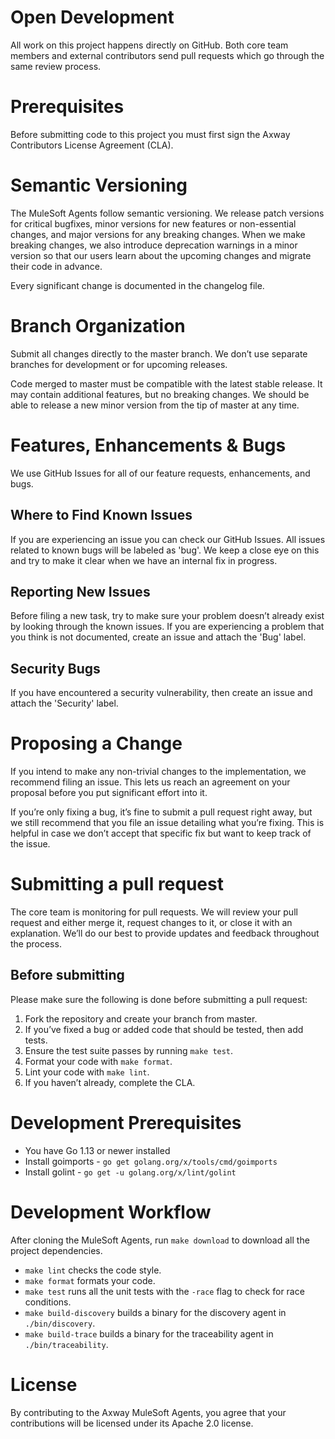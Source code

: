 # Open Development

All work on this project happens directly on GitHub. Both core team members and external contributors send pull requests which go through the same review process.

# Prerequisites

Before submitting code to this project you must first sign the Axway Contributors License Agreement (CLA).

# Semantic Versioning

The MuleSoft Agents follow semantic versioning. We release patch versions for critical bugfixes, minor versions for new features or non-essential changes, and major versions for any breaking changes. When we make breaking changes, we also introduce deprecation warnings in a minor version so that our users learn about the upcoming changes and migrate their code in advance.

Every significant change is documented in the changelog file.

# Branch Organization

Submit all changes directly to the master branch. We don’t use separate branches for development or for upcoming releases.

Code merged to master must be compatible with the latest stable release. It may contain additional features, but no breaking changes. We should be able to release a new minor version from the tip of master at any time.

# Features, Enhancements & Bugs

We use GitHub Issues for all of our feature requests, enhancements, and bugs.

## Where to Find Known Issues

If you are experiencing an issue you can check our GitHub Issues. All issues related to known bugs will be labeled as 'bug'. We keep a close eye on this and try to make it clear when we have an internal fix in progress.

## Reporting New Issues

Before filing a new task, try to make sure your problem doesn’t already exist by looking through the known issues. If you are experiencing a problem that you think is not documented, create an issue and attach the 'Bug' label.

## Security Bugs

If you have encountered a security vulnerability, then create an issue and attach the 'Security' label.

# Proposing a Change

If you intend to make any non-trivial changes to the implementation, we recommend filing an issue. This lets us reach an agreement on your proposal before you put significant effort into it.

If you’re only fixing a bug, it’s fine to submit a pull request right away, but we still recommend that you file an issue detailing what you’re fixing. This is helpful in case we don’t accept that specific fix but want to keep track of the issue.

# Submitting a pull request

The core team is monitoring for pull requests. We will review your pull request and either merge it, request changes to it, or close it with an explanation. We’ll do our best to provide updates and feedback throughout the process.

## Before submitting

Please make sure the following is done before submitting a pull request:

1. Fork the repository and create your branch from master.
2. If you’ve fixed a bug or added code that should be tested, then add tests.
3. Ensure the test suite passes by running `make test`.
4. Format your code with `make format`.
5. Lint your code with `make lint`.
6. If you haven’t already, complete the CLA.

# Development Prerequisites

* You have Go 1.13 or newer installed
* Install goimports - `go get golang.org/x/tools/cmd/goimports`
* Install golint - `go get -u golang.org/x/lint/golint`

# Development Workflow

After cloning the MuleSoft Agents, run `make download` to download all the project dependencies.

* `make lint` checks the code style.
* `make format` formats your code.
* `make test` runs all the unit tests with the `-race` flag to check for race conditions.
* `make build-discovery` builds a binary for the discovery agent in `./bin/discovery`.
* `make build-trace` builds a binary for the traceability agent in `./bin/traceability`.

# License

By contributing to the Axway MuleSoft Agents, you agree that your contributions will be licensed under its Apache 2.0 license.



